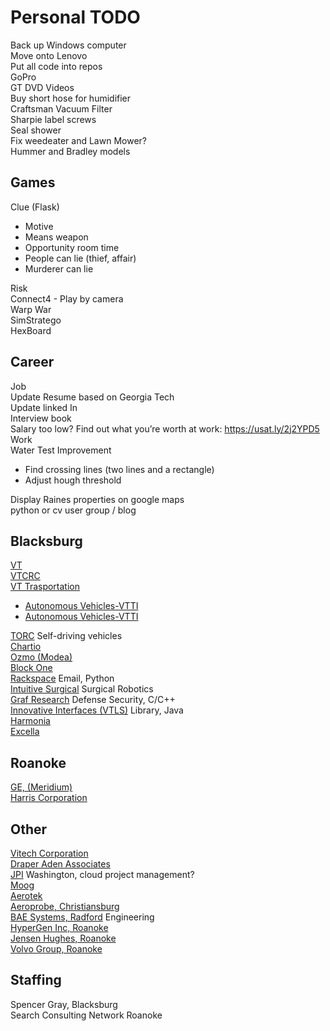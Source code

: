 # Personal TODO
Back up Windows computer  
Move onto Lenovo  
Put all code into repos  
GoPro  
GT DVD Videos  
Buy short hose for humidifier  
Craftsman Vacuum Filter  
Sharpie label screws  
Seal shower  
Fix weedeater and Lawn Mower?  
Hummer and Bradley models  

## Games  
Clue (Flask)  
- Motive  
- Means weapon  
- Opportunity room time  
- People can lie (thief, affair)  
- Murderer can lie  

Risk  
Connect4 - Play by camera  
Warp War  
SimStratego  
HexBoard  


## Career  
Job  
Update Resume based on Georgia Tech  
Update linked In  
Interview book  
Salary too low? Find out what you’re worth at work: https://usat.ly/2j2YPD5  
Work  
Water Test Improvement  
- Find crossing lines (two lines and a rectangle)  
- Adjust hough threshold  

Display Raines properties on google maps  
python or cv user group / blog  


## Blacksburg
[VT](https://listings.jobs.vt.edu/postings/search?utf8=%E2%9C%93&query=&query_v0_posted_at_date=&975=&976%5B%5D=1&2266%5B%5D=1&2684=&commit=Search)  
[VTCRC](http://www.vtcrc.com/careers/)  
[VT Trasportation](https://www.vtti.vt.edu/about/employment-opportunities.php)  
 - [Autonomous Vehicles-VTTI](https://listings.jobs.vt.edu/postings/90934)  
 - [Autonomous Vehicles-VTTI](https://listings.jobs.vt.edu/postings/90935)  

[TORC](https://torc.ai/careers/) Self-driving vehicles  
[Chartio](https://jobs.lever.co/chartio/?location=Blacksburg%2C%20VA)  
[Ozmo (Modea)](https://ozmoapp.com/careers)  
[Block One](https://block.one/careers/jobs/)  
[Rackspace](https://jobs.jobvite.com/rackspace/search?c=&r=&l=US-VA-Blacksburg&q=) Email, Python  
[Intuitive Surgical](https://careers.intuitivesurgical.com/jobs?page=1&location=Blacksburg,%20VA&woe=7&stretch=50&stretchUnit=MILES) Surgical Robotics  
[Graf Research](http://www.grafresearch.com/employment-index/#55841ca5e4b03f3e68313268) Defense Security, C/C++  
[Innovative Interfaces (VTLS)](https://www.iii.com/our-company/careers/) Library, Java  
[Harmonia](https://www.harmonia.com/careers/job-openings/)  
[Excella](https://careers-excella.icims.com/jobs/search?mode=redo&pr=0&schemaId=%24T%7BJob%7D.%24T%7BJobLocation%7D.%24F%7BCountryStateCity%7D&o=A)  

## Roanoke
[GE, (Meridium)](https://talent.gecareers.com/digital/careers)  
[Harris Corporation](https://harrisrccorp.peoplefluent.com/res_joblist.html)  

## Other
[Vitech Corporation](http://www.vitechcorp.com/about/careers.shtml)  
[Draper Aden Associates](https://www.daa.com/careers/)  
[JPI](https://jpidev.com/careers) Washington, cloud project management?  
[Moog](http://www.moog.com/careers/find-our-jobs/non-moog-employees.html)  
[Aerotek](https://www.aerotek.com/jobs/results?page=4&location=Blacksburg,%20VA)  
[Aeroprobe, Christiansburg](https://www.aeroprobe.com/working-at-aeroprobe/)  
[BAE Systems, Radford]() Engineering  
[HyperGen Inc, Roanoke]()  
[Jensen Hughes, Roanoke]()  
[Volvo Group, Roanoke]()  

## Staffing
Spencer Gray, Blacksburg  
Search Consulting Network Roanoke  
